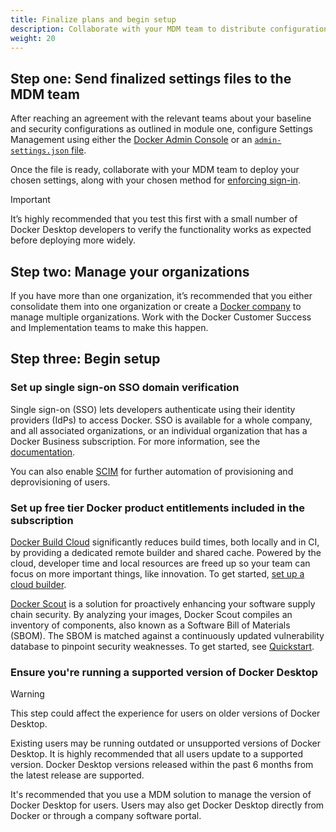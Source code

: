 ```yaml
---
title: Finalize plans and begin setup
description: Collaborate with your MDM team to distribute configurations and set up SSO and Docker product trials.
weight: 20
---
```


## Step one: Send finalized settings files to the MDM team 

After reaching an agreement with the relevant teams about your baseline and security configurations as outlined in module one, configure Settings Management using either the [Docker Admin Console](/manuals/security/for-admins/hardened-desktop/settings-management/configure-admin-console.md) or an [`admin-settings.json` file](/manuals/security/for-admins/hardened-desktop/settings-management/configure-json-file.md).

Once the file is ready, collaborate with your MDM team to deploy your chosen settings, along with your chosen method for [enforcing sign-in](/manuals/security/for-admins/enforce-sign-in/_index.md).

> [!IMPORTANT]
>
> It’s highly recommended that you test this first with a small number of Docker Desktop developers to verify the functionality works as expected before deploying more widely.

## Step two: Manage your organizations

If you have more than one organization, it’s recommended that you either consolidate them into one organization or create a [Docker company](/manuals/admin/company/_index.md) to manage multiple organizations. Work with the Docker Customer Success and Implementation teams to make this happen.

## Step three: Begin setup

### Set up single sign-on SSO domain verification

Single sign-on (SSO) lets developers authenticate using their identity providers (IdPs) to access Docker. SSO is available for a whole company, and all associated organizations, or an individual organization that has a Docker Business subscription. For more information, see the [documentation](/manuals/security/for-admins/single-sign-on/_index.md).

You can also enable [SCIM](/manuals/security/for-admins/provisioning/scim.md) for further automation of provisioning and deprovisioning of users.

### Set up free tier Docker product entitlements included in the subscription

[Docker Build Cloud](/manuals/build-cloud/_index.md) significantly reduces build times, both locally and in CI, by providing a dedicated remote builder and shared cache. Powered by the cloud, developer time and local resources are freed up so your team can focus on more important things, like innovation. To get started, [set up a cloud builder](https://app.docker.com/build/). 

[Docker Scout](manuals/scout/_index.md) is a solution for proactively enhancing your software supply chain security. By analyzing your images, Docker Scout compiles an inventory of components, also known as a Software Bill of Materials (SBOM). The SBOM is matched against a continuously updated vulnerability database to pinpoint security weaknesses. To get started, see [Quickstart](/manuals/scout/quickstart.md).

### Ensure you're running a supported version of Docker Desktop

> [!WARNING]
>
> This step could affect the experience for users on older versions of Docker Desktop.  

Existing users may be running outdated or unsupported versions of Docker Desktop. It is highly recommended that all users update to a supported version. Docker Desktop versions released within the past 6 months from the latest release are supported.

It's recommended that you use a MDM solution to manage the version of Docker Desktop for users. Users may also get Docker Desktop directly from Docker or through a company software portal.  
